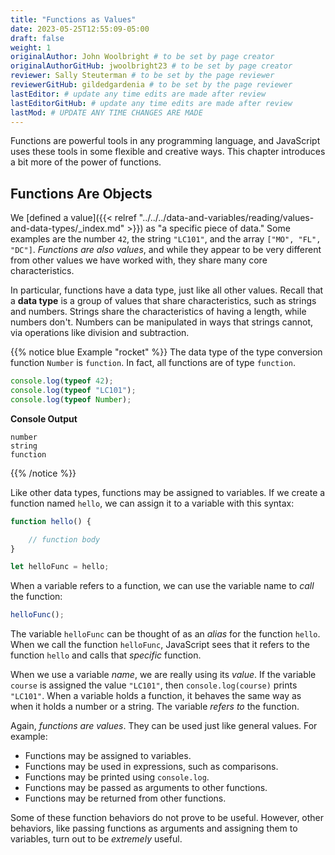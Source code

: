```yaml
---
title: "Functions as Values"
date: 2023-05-25T12:55:09-05:00
draft: false
weight: 1
originalAuthor: John Woolbright # to be set by page creator
originalAuthorGitHub: jwoolbright23 # to be set by page creator
reviewer: Sally Steuterman # to be set by the page reviewer
reviewerGitHub: gildedgardenia # to be set by the page reviewer
lastEditor: # update any time edits are made after review
lastEditorGitHub: # update any time edits are made after review
lastMod: # UPDATE ANY TIME CHANGES ARE MADE
---
```


Functions are powerful tools in any programming language, and JavaScript uses these tools in some flexible and creative ways. This chapter introduces a bit more of the power of functions.

## Functions Are Objects

We [defined a value]({{< relref "../../../data-and-variables/reading/values-and-data-types/_index.md" >}}) as "a specific piece of data." Some examples are the number `42`, the string `"LC101"`, and the array `["MO", "FL", "DC"]`. *Functions are also values*, and while they appear to be very different from other values we have worked with, they share many core characteristics.

In particular, functions have a data type, just like all other values. Recall that a **data type** is a group of values that share characteristics, such as strings and numbers. Strings share the characteristics of having a length, while numbers don't. Numbers can be manipulated in ways that strings cannot, via operations like division and subtraction. 

{{% notice blue Example "rocket" %}}
The data type of the type conversion function `Number` is `function`. In fact, all functions are of type `function`.

```javascript
console.log(typeof 42);
console.log(typeof "LC101");
console.log(typeof Number);  
```

**Console Output**

```console
number
string
function
```
{{% /notice %}}

Like other data types, functions may be assigned to variables. If we create a function named `hello`, we can assign it to a variable with this syntax:

```javascript
function hello() {

    // function body
}

let helloFunc = hello;
```

When a variable refers to a function, we can use the variable name to *call* the function:

```javascript
helloFunc();
```

The variable `helloFunc` can be thought of as an *alias* for the function `hello`. When we call the function `helloFunc`, JavaScript sees that it refers to the function `hello` and calls that *specific* function. 

When we use a variable *name*, we are really using its *value*. If the variable `course` is assigned the value `"LC101"`, then `console.log(course)` prints `"LC101"`. When a variable holds a function, it behaves the same way as when it holds a number or a string. The variable *refers to* the function. 

<!-- ![The variable helloFunc on the left *referst to* the function hello on the right](pictures/function-var.png?classes=border) -->

Again, *functions are values*. They can be used just like general values. For example:

- Functions may be assigned to variables.
- Functions may be used in expressions, such as comparisons.
- Functions may be printed using `console.log`.
- Functions may be passed as arguments to other functions.
- Functions may be returned from other functions. 

Some of these function behaviors do not prove to be useful. However, other behaviors, like passing functions as arguments and assigning them to variables, turn out to be *extremely* useful.